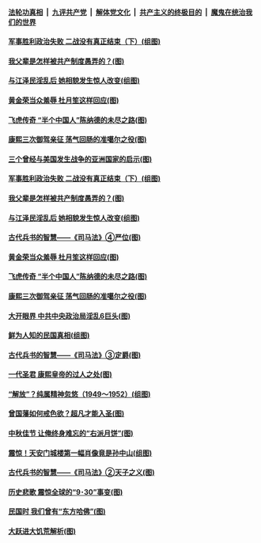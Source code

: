 

####  [法轮功真相](../../../../basic/blob/master/README.md?t=10051102) &nbsp;|&nbsp; [九评共产党](../../../../9ping.md/blob/master/README.md?t=10051102) &nbsp;|&nbsp; [解体党文化](../../../../jtdwh.md/blob/master/README.md?t=10051102)  &nbsp;|&nbsp; [共产主义的终极目的](../../../../gczydzjmd.md/blob/master/README.md?t=10051102) &nbsp;|&nbsp; [魔鬼在统治我们的世界](../../../../mgztzwmdsj.md/blob/master/README.md?t=10051102) 

#### [军事胜利政治失败 二战没有真正结束（下）(组图)](../pages/p6/944785.md?t=10051102) 

#### [我父辈是怎样被共产制度愚弄的？(图)](../pages/p6/947383.md?t=10051102) 

#### [与江泽民淫乱后 她相貌发生惊人改变(组图)](../pages/p6/948182.md?t=10051102) 

#### [黄金荣当众羞辱 杜月笙这样回应(图)](../pages/p6/947386.md?t=10051102) 

#### [飞虎传奇 “半个中国人”陈纳德的未尽之路(图)](../pages/p6/934964.md?t=10051102) 

#### [康熙三次御驾亲征 荡气回肠的准噶尔之役(图)](../pages/p6/947338.md?t=10051102) 

#### [三个曾经与美国发生战争的亚洲国家的启示(图)](../pages/p6/948238.md?t=10051102) 

#### [军事胜利政治失败 二战没有真正结束（下）(组图)](../pages/p6/944785.md?t=10051102) 

#### [我父辈是怎样被共产制度愚弄的？(图)](../pages/p6/947383.md?t=10051102) 

#### [与江泽民淫乱后 她相貌发生惊人改变(组图)](../pages/p6/948182.md?t=10051102) 

#### [古代兵书的智慧——《司马法》④严位(图)](../pages/p6/947113.md?t=10051102) 

#### [黄金荣当众羞辱 杜月笙这样回应(图)](../pages/p6/947386.md?t=10051102) 

#### [飞虎传奇 “半个中国人”陈纳德的未尽之路(图)](../pages/p6/934964.md?t=10051102) 

#### [康熙三次御驾亲征 荡气回肠的准噶尔之役(图)](../pages/p6/947338.md?t=10051102) 

#### [大开眼界 中共中央政治局淫乱6巨头(图)](../pages/p6/947435.md?t=10051102) 

#### [鲜为人知的民国真相(组图)](../pages/p6/947477.md?t=10051102) 

#### [古代兵书的智慧——《司马法》③定爵(图)](../pages/p6/947111.md?t=10051102) 

#### [一代圣君 康熙皇帝的过人之处(图)](../pages/p6/874870.md?t=10051102) 

#### [“解放”？纯属精神忽悠（1949～1952）(组图)](../pages/p6/947382.md?t=10051102) 

#### [曾国藩如何戒色欲？超凡才能入圣(图)](../pages/p6/908904.md?t=10051102) 

#### [中秋佳节 让俺终身难忘的“右派月饼”(图)](../pages/p6/946665.md?t=10051102) 

#### [震惊！天安门城楼第一幅肖像竟是孙中山(组图)](../pages/p6/947523.md?t=10051102) 

#### [古代兵书的智慧——《司马法》②天子之义(图)](../pages/p6/947110.md?t=10051102) 

#### [历史悲歌 震惊全球的“9･30”事变(图)](../pages/p6/930030.md?t=10051102) 

#### [民国时 我们曾有“东方哈佛”(图)](../pages/p6/947030.md?t=10051102) 

#### [大跃进大饥荒解析(图)](../pages/p6/947514.md?t=10051102) 

